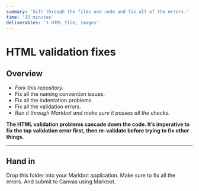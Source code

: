 ```yaml
---
summary: 'Sift through the files and code and fix all of the errors.'
time: '15 minutes'
deliverables: '1 HTML file, images'
---
```


# HTML validation fixes

## Overview

- *Fork this repository.*
- Fix all the naming convention issues.
- Fix all the indentation problems.
- Fix all the validation errors.
- *Run it through Markbot and make sure it passes all the checks.*

**The HTML validation problems cascade down the code. It’s imperative to fix the top validation error first, then re-validate before trying to fix other things.**

---

## Hand in

Drop this folder into your Markbot application. Make sure to fix all the errors. And submit to Canvas using Markbot.

